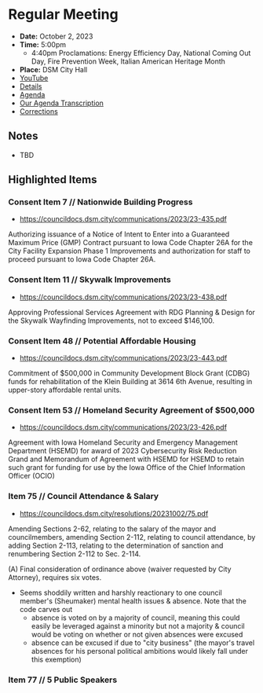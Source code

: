 # Regular Meeting

- **Date:** October 2, 2023
- **Time:** 5:00pm
    - 4:40pm Proclamations: Energy Efficiency Day, National Coming Out Day, Fire Prevention Week, Italian American Heritage Month
- **Place:** DSM City Hall
- [YouTube](https://youtube.com/live/kMTN03Q7nKk)
- [Details](https://www.dsm.city/citycouncil_detail_T60_R2478.php)
- [Agenda](https://councildocs.dsm.city/agendas/ag20231002.pdf)
- [Our Agenda Transcription](#/view/agenda~2023~transcription~10-02_RM)
- [Corrections](https://councildocs.dsm.city/corrections/20231002%20CAP.pdf)

## Notes

- TBD

## Highlighted Items

### Consent Item 7 // Nationwide Building Progress

- https://councildocs.dsm.city/communications/2023/23-435.pdf

Authorizing issuance of a Notice of Intent to Enter into a Guaranteed Maximum Price (GMP) Contract pursuant to Iowa Code Chapter 26A for the City Facility Expansion Phase 1 Improvements and authorization for staff to proceed pursuant to Iowa Code Chapter 26A. 

### Consent Item 11 // Skywalk Improvements

- https://councildocs.dsm.city/communications/2023/23-438.pdf

Approving Professional Services Agreement with RDG Planning & Design for the Skywalk Wayfinding Improvements, not to exceed $146,100. 

### Consent Item 48 // Potential Affordable Housing

- https://councildocs.dsm.city/communications/2023/23-443.pdf

Commitment of $500,000 in Community Development Block Grant (CDBG) funds for rehabilitation of the Klein Building at 3614 6th Avenue, resulting in upper-story affordable rental units. 

### Consent Item 53 // Homeland Security Agreement of $500,000

- https://councildocs.dsm.city/communications/2023/23-426.pdf

Agreement with Iowa Homeland Security and Emergency Management Department (HSEMD) for award of 2023 Cybersecurity Risk Reduction Grand and Memorandum of Agreement with HSEMD for HSEMD to retain such grant for funding for use by the Iowa Office of the Chief Information Officer (OCIO) 

### Item 75 // Council Attendance & Salary

- https://councildocs.dsm.city/resolutions/20231002/75.pdf

Amending Sections 2-62, relating to the salary of the mayor and councilmembers, amending Section 2-112, relating to council attendance, by adding Section 2-113, relating to the determination of sanction and renumbering Section 2-112 to Sec. 2-114.

(A) Final consideration of ordinance above (waiver requested by City Attorney), requires six votes. 

- Seems shoddily written and harshly reactionary to one council member's (Sheumaker) mental health issues & absence. Note that the code carves out
    - absence is voted on by a majority of council, meaning this could easily be leveraged against a minority but not a majority & council would be voting on whether or not given absences were excused
    - absence can be excused if due to "city business" (the mayor's travel absences for his personal political ambitions would likely fall under this exemption)

### Item 77 // 5 Public Speakers
